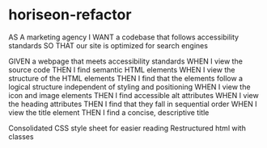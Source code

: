 # horiseon-refactor
AS A marketing agency
I WANT a codebase that follows accessibility standards
SO THAT our site is optimized for search engines



GIVEN a webpage that meets accessibility standards
WHEN I view the source code
THEN I find semantic HTML elements
WHEN I view the structure of the HTML elements
THEN I find that the elements follow a logical structure independent of styling and positioning
WHEN I view the icon and image elements
THEN I find accessible alt attributes
WHEN I view the heading attributes
THEN I find that they fall in sequential order
WHEN I view the title element
THEN I find a concise, descriptive title

Consolidated CSS style sheet for easier reading
Restructured html with classes
